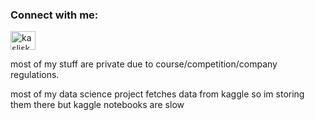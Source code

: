 <h3 align="left">Connect with me:</h3>
<p align="left">
<a href="https://twitter.com/kaslisk" target="blank"><img align="center" src="https://raw.githubusercontent.com/rahuldkjain/github-profile-readme-generator/master/src/images/icons/Social/twitter.svg" alt="kaslisk" height="30" width="40" /></a>
</p>
most of my stuff are private due to course/competition/company regulations.

most of my data science project fetches data from kaggle so im storing them there but kaggle notebooks are slow
